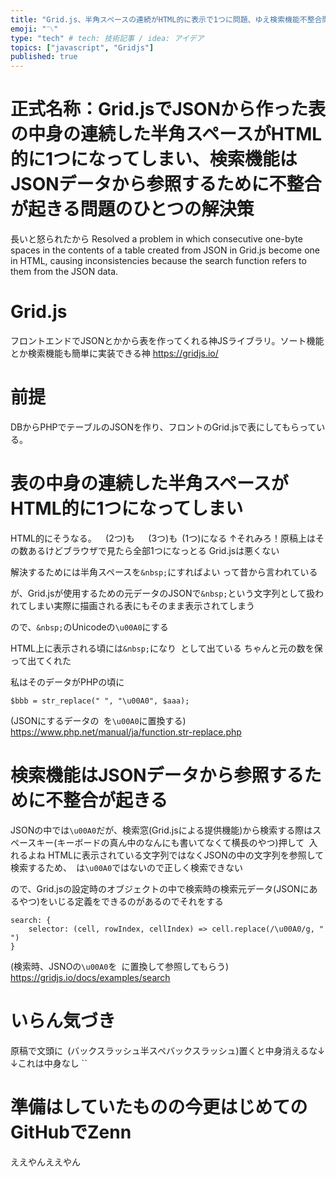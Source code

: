 ```yaml
---
title: "Grid.js、半角スペースの連続がHTML的に表示で1つに問題、ゆえ検索機能不整合問題。解決"
emoji: "〽"
type: "tech" # tech: 技術記事 / idea: アイデア
topics: ["javascript", "Gridjs"]
published: true
---
```

# 正式名称：Grid.jsでJSONから作った表の中身の連続した半角スペースがHTML的に1つになってしまい、検索機能はJSONデータから参照するために不整合が起きる問題のひとつの解決策
長いと怒られたから Resolved a problem in which consecutive one-byte spaces in the contents of a table created from JSON in Grid.js become one in HTML, causing inconsistencies because the search function refers to them from the JSON data.
# Grid.js
フロントエンドでJSONとかから表を作ってくれる神JSライブラリ。ソート機能とか検索機能も簡単に実装できる神
https://gridjs.io/
# 前提
DBからPHPでテーブルのJSONを作り、フロントのGrid.jsで表にしてもらっている。
# 表の中身の連続した半角スペースがHTML的に1つになってしまい
HTML的にそうなる。`  `(2つ)も`   `(3つ)も` `(1つ)になる
↑それみろ！原稿上はその数あるけどブラウザで見たら全部1つになっとる
Grid.jsは悪くない

解決するためには半角スペースを`&nbsp;`にすればよい
って昔から言われている

が、Grid.jsが使用するための元データのJSONで`&nbsp;`という文字列として扱われてしまい実際に描画される表にもそのまま表示されてしまう

ので、`&nbsp;`のUnicodeの`\u00A0`にする

HTML上に表示される頃には`&nbsp;`になり` `として出ている
ちゃんと元の数を保って出てくれた

私はそのデータがPHPの頃に
```
$bbb = str_replace(" ", "\u00A0", $aaa);
```
(JSONにするデータの` `を`\u00A0`に置換する)
https://www.php.net/manual/ja/function.str-replace.php
# 検索機能はJSONデータから参照するために不整合が起きる
JSONの中では`\u00A0`だが、検索窓(Grid.jsによる提供機能)から検索する際はスペースキー(キーボードの真ん中のなんにも書いてなくて横長のやつ)押して` `入れるよね
HTMLに表示されている文字列ではなくJSONの中の文字列を参照して検索するため、` `は`\u00A0`ではないので正しく検索できない

ので、Grid.jsの設定時のオブジェクトの中で検索時の検索元データ(JSONにあるやつ)をいじる定義をできるのがあるのでそれをする
```
search: {
    selector: (cell, rowIndex, cellIndex) => cell.replace(/\u00A0/g, " ")
}
```
(検索時、JSNOの`\u00A0`を` `に置換して参照してもらう)
https://gridjs.io/docs/examples/search
# いらん気づき
原稿で文頭に` `(バックスラッシュ半スペバックスラッシュ)置くと中身消えるな↓
` `
↓これは中身なし
``
# 準備はしていたものの今更はじめてのGitHubでZenn
ええやんええやん
